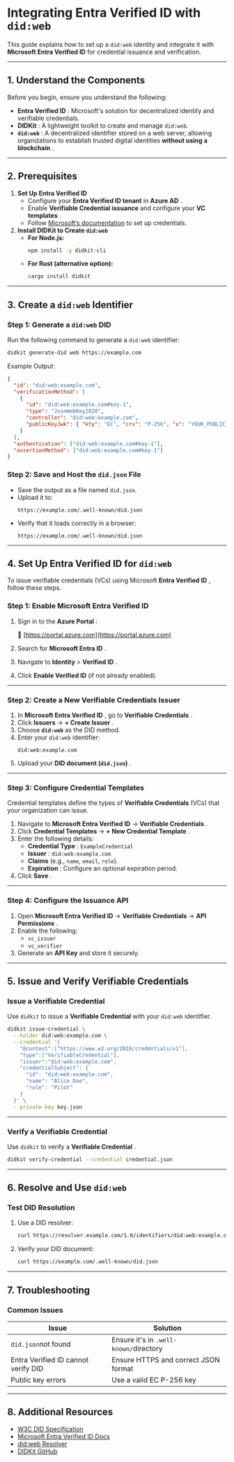 # **Integrating Entra Verified ID with `did:web`**

This guide explains how to set up a `did:web` identity and integrate it with **Microsoft Entra Verified ID** for credential issuance and verification.

---

## **1. Understand the Components**

Before you begin, ensure you understand the following:

* **Entra Verified ID** : Microsoft's solution for decentralized identity and verifiable credentials.
* **DIDKit** : A lightweight toolkit to create and manage `did:web`.
* **`did:web`** : A decentralized identifier stored on a web server, allowing organizations to establish trusted digital identities  **without using a blockchain** .

---

## **2. Prerequisites**

1. **Set Up Entra Verified ID**
   * Configure your **Entra Verified ID tenant** in  **Azure AD** .
   * Enable **Verifiable Credential issuance** and configure your  **VC templates** .
   * Follow [Microsoft’s documentation](https://learn.microsoft.com/en-us/azure/active-directory/verifiable-credentials/) to set up credentials.
2. **Install DIDKit to Create `did:web`**
   * **For Node.js:**
     ```bash
     npm install -g didkit-cli
     ```
   * **For Rust (alternative option):**
     ```bash
     cargo install didkit
     ```

---

## **3. Create a `did:web` Identifier**

### **Step 1: Generate a `did:web` DID**

Run the following command to generate a `did:web` identifier:

```bash
didkit generate-did web https://example.com
```

Example Output:

```json
{
  "id": "did:web:example.com",
  "verificationMethod": [
    {
      "id": "did:web:example.com#key-1",
      "type": "JsonWebKey2020",
      "controller": "did:web:example.com",
      "publicKeyJwk": { "kty": "EC", "crv": "P-256", "x": "YOUR_PUBLIC_KEY_X", "y": "YOUR_PUBLIC_KEY_Y" }
    }
  ],
  "authentication": ["did:web:example.com#key-1"],
  "assertionMethod": ["did:web:example.com#key-1"]
}
```

### **Step 2: Save and Host the `did.json` File**

* Save the output as a file named `did.json`.
* Upload it to:
  ```
  https://example.com/.well-known/did.json
  ```
* Verify that it loads correctly in a browser:
  ```
  https://example.com/.well-known/did.json
  ```

---

## **4. Set Up Entra Verified ID for `did:web`**

To issue verifiable credentials (VCs) using Microsoft  **Entra Verified ID** , follow these steps.

### **Step 1: Enable Microsoft Entra Verified ID**

1. Sign in to the  **Azure Portal** :

   🔗 [https://portal.azure.com](https://portal.azure.com)
2. Search for  **Microsoft Entra ID** .
3. Navigate to **Identity** >  **Verified ID** .
4. Click **Enable Verified ID** (if not already enabled).

---

### **Step 2: Create a New Verifiable Credentials Issuer**

1. In  **Microsoft Entra Verified ID** , go to  **Verifiable Credentials** .
2. Click **Issuers** →  **+ Create Issuer** .
3. Choose **`did:web`** as the DID method.
4. Enter your `did:web` identifier:
   ```
   did:web:example.com
   ```
5. Upload your  **DID document (`did.json`)** .

---

### **Step 3: Configure Credential Templates**

Credential templates define the types of **Verifiable Credentials** (VCs) that your organization can issue.

1. Navigate to **Microsoft Entra Verified ID** →  **Verifiable Credentials** .
2. Click **Credential Templates** →  **+ New Credential Template** .
3. Enter the following details:
   * **Credential Type** : `ExampleCredential`
   * **Issuer** : `did:web:example.com`
   * **Claims** (e.g., `name`, `email`, `role`).
   * **Expiration** : Configure an optional expiration period.
4. Click  **Save** .

---

### **Step 4: Configure the Issuance API**

1. Open **Microsoft Entra Verified ID** → **Verifiable Credentials** →  **API Permissions** .
2. Enable the following:
   * `vc_issuer`
   * `vc_verifier`
3. Generate an **API Key** and store it securely.

---

## **5. Issue and Verify Verifiable Credentials**

### **Issue a Verifiable Credential**

Use `didkit` to issue a **Verifiable Credential** with your `did:web` identifier.

```bash
didkit issue-credential \
  --holder did:web:example.com \
  --credential '{
    "@context":["https://www.w3.org/2018/credentials/v1"],
    "type":["VerifiableCredential"],
    "issuer":"did:web:example.com",
    "credentialSubject": {
      "id": "did:web:example.com",
      "name": "Alice Doe",
      "role": "Pilot"
    }
  }' \
  --private-key key.json
```

---

### **Verify a Verifiable Credential**

Use `didkit` to verify a  **Verifiable Credential** .

```bash
didkit verify-credential --credential credential.json
```

---

## **6. Resolve and Use `did:web`**

### **Test DID Resolution**

1. Use a DID resolver:
   ```bash
   curl https://resolver.example.com/1.0/identifiers/did:web:example.com
   ```
2. Verify your DID document:
   ```bash
   curl https://example.com/.well-known/did.json
   ```

---

## **7. Troubleshooting**

### **Common Issues**

| Issue                               | Solution                                 |
| ----------------------------------- | ---------------------------------------- |
| `did.json`not found               | Ensure it's in `.well-known/`directory |
| Entra Verified ID cannot verify DID | Ensure HTTPS and correct JSON format     |
| Public key errors                   | Use a valid EC P-256 key                 |

---

## **8. Additional Resources**

* [W3C DID Specification](https://www.w3.org/TR/did-core/)
* [Microsoft Entra Verified ID Docs](https://learn.microsoft.com/en-us/azure/active-directory/verifiable-credentials/)
* [did:web Resolver](https://did-web.web.app/)
* [DIDKit GitHub](https://github.com/spruceid/didkit)
